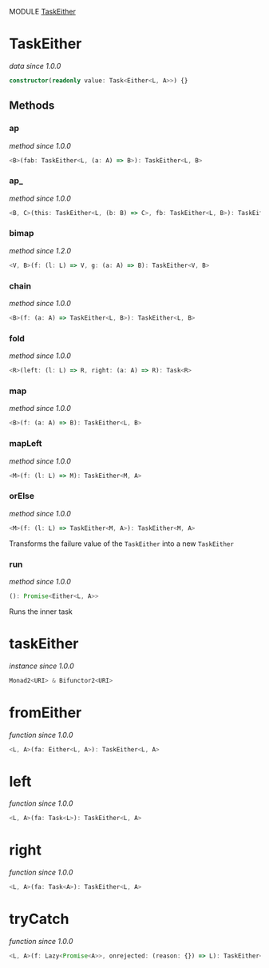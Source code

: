 MODULE [TaskEither](https://github.com/gcanti/fp-ts/blob/master/src/TaskEither.ts)

# TaskEither

_data_
_since 1.0.0_

```ts
constructor(readonly value: Task<Either<L, A>>) {}
```

## Methods

### ap

_method_
_since 1.0.0_

```ts
<B>(fab: TaskEither<L, (a: A) => B>): TaskEither<L, B>
```

### ap\_

_method_
_since 1.0.0_

```ts
<B, C>(this: TaskEither<L, (b: B) => C>, fb: TaskEither<L, B>): TaskEither<L, C>
```

### bimap

_method_
_since 1.2.0_

```ts
<V, B>(f: (l: L) => V, g: (a: A) => B): TaskEither<V, B>
```

### chain

_method_
_since 1.0.0_

```ts
<B>(f: (a: A) => TaskEither<L, B>): TaskEither<L, B>
```

### fold

_method_
_since 1.0.0_

```ts
<R>(left: (l: L) => R, right: (a: A) => R): Task<R>
```

### map

_method_
_since 1.0.0_

```ts
<B>(f: (a: A) => B): TaskEither<L, B>
```

### mapLeft

_method_
_since 1.0.0_

```ts
<M>(f: (l: L) => M): TaskEither<M, A>
```

### orElse

_method_
_since 1.0.0_

```ts
<M>(f: (l: L) => TaskEither<M, A>): TaskEither<M, A>
```

Transforms the failure value of the `TaskEither` into a new `TaskEither`

### run

_method_
_since 1.0.0_

```ts
(): Promise<Either<L, A>>
```

Runs the inner task

# taskEither

_instance_
_since 1.0.0_

```ts
Monad2<URI> & Bifunctor2<URI>
```

# fromEither

_function_
_since 1.0.0_

```ts
<L, A>(fa: Either<L, A>): TaskEither<L, A>
```

# left

_function_
_since 1.0.0_

```ts
<L, A>(fa: Task<L>): TaskEither<L, A>
```

# right

_function_
_since 1.0.0_

```ts
<L, A>(fa: Task<A>): TaskEither<L, A>
```

# tryCatch

_function_
_since 1.0.0_

```ts
<L, A>(f: Lazy<Promise<A>>, onrejected: (reason: {}) => L): TaskEither<L, A>
```
